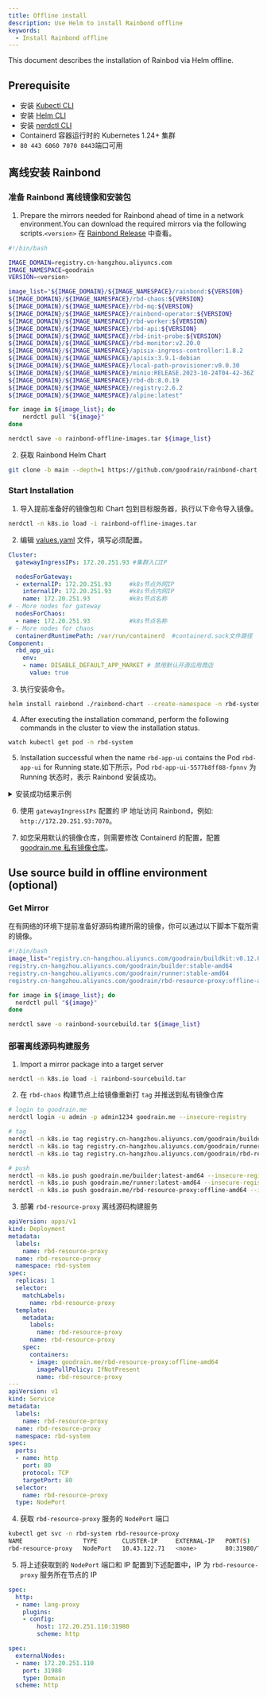 ```yaml
---
title: Offline install
description: Use Helm to install Rainbond offline
keywords:
  - Install Rainbond offline
---
```


This document describes the installation of Rainbod via Helm offline.

## Prerequisite

- 安装 [Kubectl CLI](https://kubernetes.io/docs/tasks/tools/#kubectl)
- 安装 [Helm CLI](https://helm.sh/docs/intro/install/)
- 安装 [nerdctl CLI](https://github.com/containerd/nerdctl/releases)
- Containerd 容器运行时的 Kubernetes 1.24+ 集群
- `80 443 6060 7070 8443`端口可用

## 离线安装 Rainbond

### 准备 Rainbond 离线镜像和安装包

1. Prepare the mirrors needed for Rainbond ahead of time in a network environment.You can download the required mirrors via the following scripts.`<version>` 在 [Rainbond Release](https://github.com/goodrain/rainbond/releases) 中查看。

```bash title="vim download_rbd_images.sh"
#!/bin/bash

IMAGE_DOMAIN=registry.cn-hangzhou.aliyuncs.com
IMAGE_NAMESPACE=goodrain
VERSION=<version>

image_list="${IMAGE_DOMAIN}/${IMAGE_NAMESPACE}/rainbond:${VERSION}
${IMAGE_DOMAIN}/${IMAGE_NAMESPACE}/rbd-chaos:${VERSION}
${IMAGE_DOMAIN}/${IMAGE_NAMESPACE}/rbd-mq:${VERSION}
${IMAGE_DOMAIN}/${IMAGE_NAMESPACE}/rainbond-operator:${VERSION}
${IMAGE_DOMAIN}/${IMAGE_NAMESPACE}/rbd-worker:${VERSION}
${IMAGE_DOMAIN}/${IMAGE_NAMESPACE}/rbd-api:${VERSION}
${IMAGE_DOMAIN}/${IMAGE_NAMESPACE}/rbd-init-probe:${VERSION}
${IMAGE_DOMAIN}/${IMAGE_NAMESPACE}/rbd-monitor:v2.20.0
${IMAGE_DOMAIN}/${IMAGE_NAMESPACE}/apisix-ingress-controller:1.8.2
${IMAGE_DOMAIN}/${IMAGE_NAMESPACE}/apisix:3.9.1-debian
${IMAGE_DOMAIN}/${IMAGE_NAMESPACE}/local-path-provisioner:v0.0.30
${IMAGE_DOMAIN}/${IMAGE_NAMESPACE}/minio:RELEASE.2023-10-24T04-42-36Z
${IMAGE_DOMAIN}/${IMAGE_NAMESPACE}/rbd-db:8.0.19
${IMAGE_DOMAIN}/${IMAGE_NAMESPACE}/registry:2.6.2
${IMAGE_DOMAIN}/${IMAGE_NAMESPACE}/alpine:latest"

for image in ${image_list}; do
    nerdctl pull "${image}"
done

nerdctl save -o rainbond-offline-images.tar ${image_list}
```

2. 获取 Rainbond Helm Chart

```bash
git clone -b main --depth=1 https://github.com/goodrain/rainbond-chart.git
```

### Start Installation

1. 导入提前准备好的镜像包和 Chart 包到目标服务器，执行以下命令导入镜像。

```bash
nerdctl -n k8s.io load -i rainbond-offline-images.tar
```

2. 编辑 [values.yaml](../install-with-helm/vaules-config.md) 文件，填写必须配置。

```yaml title="vim values.yaml"
Cluster:
  gatewayIngressIPs: 172.20.251.93 #集群入口IP

  nodesForGateway:
  - externalIP: 172.20.251.93     #k8s节点外网IP
    internalIP: 172.20.251.93     #k8s节点内网IP
    name: 172.20.251.93           #k8s节点名称
# - More nodes for gateway
  nodesForChaos:
  - name: 172.20.251.93           #k8s节点名称
# - More nodes for chaos
  containerdRuntimePath: /var/run/containerd  #containerd.sock文件路径
Component:
  rbd_app_ui:
    env:
    - name: DISABLE_DEFAULT_APP_MARKET # 禁用默认开源应用商店
      value: true
```

3. 执行安装命令。

```bash
helm install rainbond ./rainbond-chart --create-namespace -n rbd-system -f values.yaml
```

4. After executing the installation command, perform the following commands in the cluster to view the installation status.

```bash
watch kubectl get pod -n rbd-system
```

5. Installation successful when the name `rbd-app-ui` contains the Pod `rbd-app-ui` for Running state.如下所示，Pod `rbd-app-ui-5577b8ff88-fpnnv` 为 Running 状态时，表示 Rainbond 安装成功。

<details>
<summary>安装成功结果示例</summary>

```bash
NAME                                      READY   STATUS    RESTARTS   AGE
local-path-provisioner-78d88b6df5-wkr84   1/1     Running   0          5m37s
minio-0                                   1/1     Running   0          5m37s
rainbond-operator-59ff8bb988-nlqrt        1/1     Running   0          5m56s
rbd-api-5466bd748f-brqmv                  1/1     Running   0          5m15s
rbd-app-ui-5577b8ff88-fpnnv               1/1     Running   0          4m39s
rbd-chaos-6828h                           1/1     Running   0          5m12s
rbd-db-0                                  1/1     Running   0          5m35s
rbd-gateway-69bfb68f4d-7xd9n              2/2     Running   0          5m34s
rbd-hub-8457697d4c-fqwgn                  1/1     Running   0          5m28s
rbd-monitor-0                             1/1     Running   0          5m27s
rbd-mq-5b6f94b695-gmdnn                   1/1     Running   0          5m25s
rbd-worker-7db9f9cccc-s9wml               1/1     Running   0          5m22s
```

</details>

6. 使用 `gatewayIngressIPs` 配置的 IP 地址访问 Rainbond，例如: `http://172.20.251.93:7070`。

7. 如您采用默认的镜像仓库，则需要修改 Containerd 的配置，配置 [goodrain.me 私有镜像仓库](../../faq/index.md#%E5%90%AF%E5%8A%A8%E6%97%A0%E6%B3%95%E8%8E%B7%E5%8F%96%E9%95%9C%E5%83%8F-x509-certificate-signed-by-unknown-authority)。

## Use source build in offline environment (optional)

### Get Mirror

在有网络的环境下提前准备好源码构建所需的镜像，你可以通过以下脚本下载所需的镜像。

```bash title="vim download_rbd_images_sourcebuild.sh"
#!/bin/bash
image_list="registry.cn-hangzhou.aliyuncs.com/goodrain/buildkit:v0.12.0
registry.cn-hangzhou.aliyuncs.com/goodrain/builder:stable-amd64
registry.cn-hangzhou.aliyuncs.com/goodrain/runner:stable-amd64
registry.cn-hangzhou.aliyuncs.com/goodrain/rbd-resource-proxy:offline-amd64"

for image in ${image_list}; do
  nerdctl pull "${image}"
done

nerdctl save -o rainbond-sourcebuild.tar ${image_list}
```

### 部署离线源码构建服务

1. Import a mirror package into a target server

```bash
nerdctl -n k8s.io load -i rainbond-sourcebuild.tar
```

2. 在 `rbd-chaos` 构建节点上给镜像重新打 `tag` 并推送到私有镜像仓库

```bash
# login to goodrain.me
nerdctl login -u admin -p admin1234 goodrain.me --insecure-registry

# tag
nerdctl -n k8s.io tag registry.cn-hangzhou.aliyuncs.com/goodrain/builder:stable-amd64 goodrain.me/builder:latest-amd64
nerdctl -n k8s.io tag registry.cn-hangzhou.aliyuncs.com/goodrain/runner:stable-amd64 goodrain.me/runner:latest-amd64
nerdctl -n k8s.io tag registry.cn-hangzhou.aliyuncs.com/goodrain/rbd-resource-proxy:offline-amd64 goodrain.me/rbd-resource-proxy:offline-amd64

# push
nerdctl -n k8s.io push goodrain.me/builder:latest-amd64 --insecure-registry
nerdctl -n k8s.io push goodrain.me/runner:latest-amd64 --insecure-registry
nerdctl -n k8s.io push goodrain.me/rbd-resource-proxy:offline-amd64 --insecure-registry
```

3. 部署 `rbd-resource-proxy` 离线源码构建服务

```yaml title="vim rbd-resource-proxy.yaml"
apiVersion: apps/v1
kind: Deployment
metadata:
  labels:
    name: rbd-resource-proxy
  name: rbd-resource-proxy
  namespace: rbd-system
spec:
  replicas: 1
  selector:
    matchLabels:
      name: rbd-resource-proxy
  template:
    metadata:
      labels:
        name: rbd-resource-proxy
      name: rbd-resource-proxy
    spec:
      containers:
      - image: goodrain.me/rbd-resource-proxy:offline-amd64
        imagePullPolicy: IfNotPresent
        name: rbd-resource-proxy
---
apiVersion: v1
kind: Service
metadata:
  labels:
    name: rbd-resource-proxy
  name: rbd-resource-proxy
  namespace: rbd-system
spec:
  ports:
  - name: http
    port: 80
    protocol: TCP
    targetPort: 80
  selector:
    name: rbd-resource-proxy
  type: NodePort
```

4. 获取 `rbd-resource-proxy` 服务的 `NodePort` 端口

```bash
kubectl get svc -n rbd-system rbd-resource-proxy
NAME                 TYPE       CLUSTER-IP     EXTERNAL-IP   PORT(S)        AGE
rbd-resource-proxy   NodePort   10.43.122.71   <none>        80:31980/TCP   8h
```

5. 将上述获取到的 `NodePort` 端口和 IP 配置到下述配置中，IP 为 `rbd-resource-proxy` 服务所在节点的 IP

```yaml title="kubectl edit apisixroute lang-proxy -n rbd-system"
spec:
  http:
  - name: lang-proxy
    plugins:
    - config:
        host: 172.20.251.110:31980
        scheme: http
```

```yaml title="kubectl edit apisixupstream -n rbd-system buildpack-upstream"
spec:
  externalNodes:
  - name: 172.20.251.110
    port: 31980
    type: Domain
  scheme: http
```